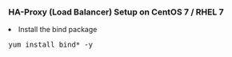 <h3> HA-Proxy (Load Balancer) Setup on CentOS 7 / RHEL 7 </h3

<ol>
<li>Install the bind package</li>

<pre>
yum install bind* -y
</pre>
<ol>

